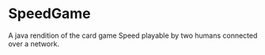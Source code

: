 # SpeedGame
A java rendition of the card game Speed playable by two humans connected over a network.
